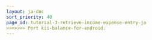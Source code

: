 ```yaml
---
layout: ja-doc
sort_priority: 40
page_id: tutorial-3-retrieve-income-expense-entry-ja
>>>>>>> Port kii-balance-for-android.
---
```

